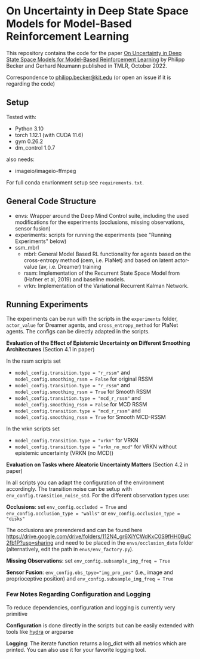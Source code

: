 # On Uncertainty in Deep State Space Models for Model-Based Reinforcement Learning

This repository contains the code for the paper [On Uncertainty in Deep State Space Models for Model-Based Reinforcement Learning](https://openreview.net/forum?id=UQXdQyoRZh) by Philipp Becker and Gerhard Neumann published in TMLR, October 2022.

Correspondence to philipp.becker@kit.edu (or open an issue if it is regarding the code)

## Setup
Tested with:
- Python 3.10
- torch 1.12.1 (with CUDA 11.6)
- gym 0.26.2
- dm_control 1.0.7

also needs:
- imageio/imageio-ffmpeg

For full conda envrionment setup see `requirements.txt`.


## General Code Structure
- envs: Wrapper around the Deep Mind Control suite, including the used modifications for the experiments (occlusions, missing observations, sensor fusion)
- experiments: scripts for running the experiments (see "Running Experiments" below)
- ssm_mbrl
  - mbrl: General Model Based RL functionality for agents based on the cross-entropy method (cem, i.e. PlaNet) and based on latent actor-value (av, i.e. Dreamer) training
  - rssm: Implementation of the Recurrent State Space Model from (Hafner et al, 2019) and baseline models.
  - vrkn: Implementation of the Variational Recurrent Kalman Network.



## Running Experiments
The experiments can be run with the scripts in the `experiments` folder,  `actor_value` for Dreamer agents,
and `cross_entropy_method` for PlaNet agents. The configs can be directly adapted in the scripts. 

**Evaluation of the Effect of Epistemic Uncertainty on Different Smoothing Architectures** (Section 4.1 in paper)

In the rssm scripts set  
- ``model_config.transition.type = "r_rssm"`` and `model_config.smoothing_rssm = False` for original RSSM
- ``model_config.transition.type = "r_rssm"`` and `model_config.smoothing_rssm = True` for Smooth RSSM
- ``model_config.transition.type = "mcd_r_rssm"`` and `model_config.smoothing_rssm = False` for MCD RSSM
- ``model_config.transition.type = "mcd_r_rssm"`` and `model_config.smoothing_rssm = True` for Smooth MCD-RSSM

In the vrkn scripts set
- ``model_config.transition.type = "vrkn"``  for VRKN
- ``model_config.transition.type = "vrkn_no_mcd"`` for VRKN without epistemic uncertainty (VRKN (no MCD))

**Evaluation on Tasks where Aleatoric Uncertainty Matters** (Section 4.2 in paper)

In all scripts you can adapt the configuration of the environment accordingly.
The transition noise can be setup with `env_config.transition_noise_std`. For the different observation types use: 

**Occlusions**: set ``env_config.occluded = True`` and ``env_config.occlusion_type = "walls"`` or ``env_config.occlusion_type = "disks"``

The occlusions are prerendered and can be found here https://drive.google.com/drive/folders/112N4_gr6XiYCWdKxC0S9fHH0BuC2fb1P?usp=sharing 
and need to be placed in the `envs/occlusion_data` folder (alternatively, edit the path in `envs/env_factory.py`).


**Missing Observations**: set ``env_config.subsample_img_freq = True``



**Sensor Fusion**: ``env_config.obs_tpye="img_pro_pos"`` (i.e., image and proprioceptive position) and ``env_config.subsample_img_freq = True``


### Few Notes Regarding Configuration and Logging
To reduce dependencies, configuration and logging is currently very primitive

**Configuration** is done directly in the scripts but can be easily extended with tools like [hydra](https://hydra.cc/) or argparse  

**Logging**: The iterate function returns a log_dict with all metrics which are printed. You can also use it for your favorite logging tool.